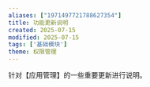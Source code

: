 ```yaml
---
aliases: ["1971497721788627354"]
title: 功能更新说明
created: 2025-07-15
modified: 2025-07-15
tags: ['基础模块']
theme: 权限管理
---
```


针对【应用管理】的一些重要更新进行说明。